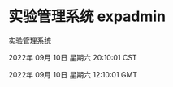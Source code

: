 # 实验管理系统 expadmin
[实验管理系统](http://27.19.32.34:56808/expadmin-782313d2-e1b1-4ea7-932e-3a55e6a1a4d0/)

2022年 09月 10日 星期六 20:10:01 CST

2022年 09月 10日 星期六 12:10:01 GMT
